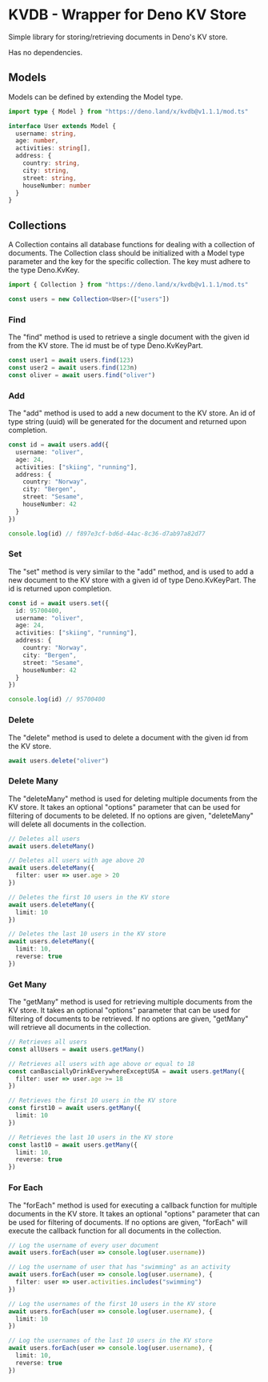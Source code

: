 # KVDB - Wrapper for Deno KV Store
Simple library for storing/retrieving documents in Deno's KV store.

Has no dependencies.

## Models
Models can be defined by extending the Model type.

```ts
import type { Model } from "https://deno.land/x/kvdb@v1.1.1/mod.ts"

interface User extends Model {
  username: string,
  age: number,
  activities: string[],
  address: {
    country: string,
    city: string,
    street: string,
    houseNumber: number
  }
}
```

## Collections
A Collection contains all database functions for dealing with a collection of documents. The Collection class should be initialized with a Model type parameter and the key for the specific collection. The key must adhere to the type Deno.KvKey.

```ts
import { Collection } from "https://deno.land/x/kvdb@v1.1.1/mod.ts"

const users = new Collection<User>(["users"])
```

### Find
The "find" method is used to retrieve a single document with the given id from the KV store. The id must be of type Deno.KvKeyPart.

```ts
const user1 = await users.find(123)
const user2 = await users.find(123n)
const oliver = await users.find("oliver")
```

### Add
The "add" method is used to add a new document to the KV store. An id of type string (uuid) will be generated for the document and returned upon completion.

```ts
const id = await users.add({
  username: "oliver",
  age: 24,
  activities: ["skiing", "running"],
  address: {
    country: "Norway",
    city: "Bergen",
    street: "Sesame",
    houseNumber: 42
  }
})

console.log(id) // f897e3cf-bd6d-44ac-8c36-d7ab97a82d77
```

### Set
The "set" method is very similar to the "add" method, and is used to add a new document to the KV store with a given id of type Deno.KvKeyPart. The id is returned upon completion.

```ts
const id = await users.set({
  id: 95700400,
  username: "oliver",
  age: 24,
  activities: ["skiing", "running"],
  address: {
    country: "Norway",
    city: "Bergen",
    street: "Sesame",
    houseNumber: 42
  }
})

console.log(id) // 95700400
```

### Delete
The "delete" method is used to delete a document with the given id from the KV store.

```ts
await users.delete("oliver")
```

### Delete Many
The "deleteMany" method is used for deleting multiple documents from the KV store. It takes an optional "options" parameter that can be used for filtering of documents to be deleted. If no options are given, "deleteMany" will delete all documents in the collection.

```ts
// Deletes all users
await users.deleteMany()

// Deletes all users with age above 20
await users.deleteMany({
  filter: user => user.age > 20
})

// Deletes the first 10 users in the KV store
await users.deleteMany({
  limit: 10
})

// Deletes the last 10 users in the KV store
await users.deleteMany({
  limit: 10,
  reverse: true
})
```

### Get Many
The "getMany" method is used for retrieving multiple documents from the KV store. It takes an optional "options" parameter that can be used for filtering of documents to be retrieved. If no options are given, "getMany" will retrieve all documents in the collection.

```ts
// Retrieves all users
const allUsers = await users.getMany()

// Retrieves all users with age above or equal to 18
const canBasciallyDrinkEverywhereExceptUSA = await users.getMany({
  filter: user => user.age >= 18
})

// Retrieves the first 10 users in the KV store
const first10 = await users.getMany({
  limit: 10
})

// Retrieves the last 10 users in the KV store
const last10 = await users.getMany({
  limit: 10,
  reverse: true
})
```

### For Each
The "forEach" method is used for executing a callback function for multiple documents in the KV store. It takes an optional "options" parameter that can be used for filtering of documents. If no options are given, "forEach" will execute the callback function for all documents in the collection.

```ts
// Log the username of every user document
await users.forEach(user => console.log(user.username))

// Log the username of user that has "swimming" as an activity
await users.forEach(user => console.log(user.username), {
  filter: user => user.activities.includes("swimming")
})

// Log the usernames of the first 10 users in the KV store
await users.forEach(user => console.log(user.username), {
  limit: 10
})

// Log the usernames of the last 10 users in the KV store
await users.forEach(user => console.log(user.username), {
  limit: 10,
  reverse: true
})
```
